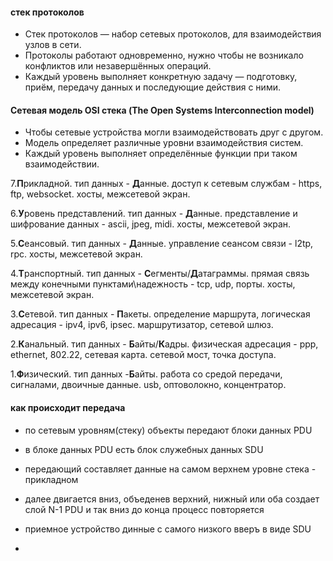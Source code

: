 #### стек протоколов
- Стек протоколов — набор сетевых протоколов, для взаимодействия узлов в сети.
- Протоколы работают одновременно, нужно чтобы не возникало конфликтов или незавершённых операций.
- Каждый уровень выполняет конкретную задачу — подготовку, приём, передачу данных и последующие действия с ними.

#### Сетевая модель OSI стека (The Open Systems Interconnection model)
- Чтобы сетевые устройства могли взаимодействовать друг с другом.
- Модель определяет различные уровни взаимодействия систем.
- Каждый уровень выполняет определённые функции при таком взаимодействии.


7.**П**рикладной. тип данных - **Д**анные. доступ к сетевым службам - https, ftp, websocket. хосты, межсетевой экран.

6.**У**ровень представлений. тип данных - **Д**анные. представление и шифрование данных - ascii, jpeg, midi. хосты, межсетевой экран.

5.**С**еансовый. тип данных - **Д**анные. управление сеансом связи - l2tp, rpc. хосты, межсетевой экран.

4.**Т**ранспортный. тип данных - **С**егменты/**Д**атаграммы. прямая связь между конечными пунктами\надежность - tcp, udp, порты. хосты, межсетевой экран.

3.**С**етевой. тип данных - **П**акеты. определение маршрута, логическая адресация - ipv4, ipv6, ipsec. маршрутизатор, сетевой шлюз.

2.**К**анальный. тип данных - **Б**айты/**К**адры. физическая адресация - ppp, ethernet, 802.22, сетевая карта. сетевой мост, точка доступа.

1.**Ф**изический. тип данных -**Б**айты. работа со средой передачи, сигналами, двоичные данные. usb, оптоволокно, концентратор.


#### как происходит передача
- по сетевым уровням(стеку) объекты передают блоки данных PDU
- в блоке данных PDU есть блок служебных данных SDU

- передающий составляет данные на самом верхнем уровне стека - прикладном
- далее двигается вниз, объеденев верхний, нижный или оба создает слой N-1 PDU и так вниз до конца процесс повторяется

- приемное устройство динные с самого низкого вверъ в виде SDU
-